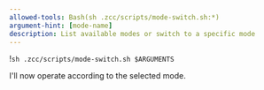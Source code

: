 ```yaml
---
allowed-tools: Bash(sh .zcc/scripts/mode-switch.sh:*)
argument-hint: [mode-name]
description: List available modes or switch to a specific mode
---
```

!`sh .zcc/scripts/mode-switch.sh $ARGUMENTS`

I'll now operate according to the selected mode.